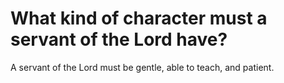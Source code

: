 # What kind of character must a servant of the Lord have?

A servant of the Lord must be gentle, able to teach, and patient.
